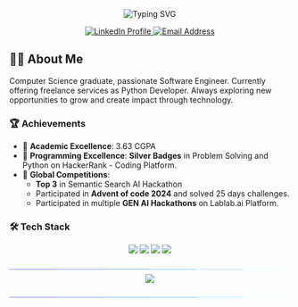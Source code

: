 <div align="center">
  <img src="https://readme-typing-svg.herokuapp.com?font=Fira+Code&weight=500&size=40&pause=1000&color=6A5ACD&center=true&vCenter=true&random=false&width=600&height=100&lines=Hi+%F0%9F%91%8B+I%27m+Ahtesham+Sarwar;Python+Developer" alt="Typing SVG" />
  
  <p align="center">
    <a href="https://www.linkedin.com/in/ahteshamsarwar/">
      <img src="https://img.shields.io/badge/LinkedIn-0077B5?style=for-the-badge&logo=linkedin&logoColor=white" alt="LinkedIn Profile" />
    </a>
    <a href="mailto:ahteshamsarwar333@gmail.com">
      <img src="https://img.shields.io/badge/Email-D14836?style=for-the-badge&logo=gmail&logoColor=white" alt="Email Address" />
    </a>
  </p>
</div>

## 👩‍💻 About Me

Computer Science graduate, passionate Software Engineer. 
Currently offering freelance services as Python Developer.
Always exploring new opportunities to grow and create 
impact through technology.

### 🏆 Achievements

- 🥇 **Academic Excellence**: 3.63 CGPA
- 🥈 **Programming Excellence**: **Silver Badges** in Problem Solving and Python on HackerRank - Coding Platform.
- 🌟 **Global Competitions**: 
  - **Top 3** in Semantic Search AI Hackathon
  - Participated in **Advent of code 2024** and solved 25 days challenges.
  - Participated in multiple **GEN AI Hackathons** on Lablab.ai Platform.

### 🛠️ Tech Stack

<p align="center">
  <img src="https://img.shields.io/badge/Python-3776AB?style=for-the-badge&logo=python&logoColor=white" />
  <img src="https://img.shields.io/badge/Django-00ff00?style=for-the-badge&logo=django&logoColor=black" />
  <img src="https://img.shields.io/badge/Flask-FFFFFF?style=for-the-badge&logo=flask&logoColor=black" />
  <img src="https://img.shields.io/badge/Docker-00b300?style=for-the-badge&logo=docker&logoColor=white" />
</p>
  
<img src="https://github.com/M786453/M786453/raw/main/images/cool_bar.gif">

<div align=center>
  <img align="center" src="https://github-readme-stats.vercel.app/api/top-langs/?username=M786453&layout=donut&theme=transparent"/>
  <p></p>
</div>

<img src="https://github.com/M786453/M786453/raw/main/images/cool_bar.gif">
